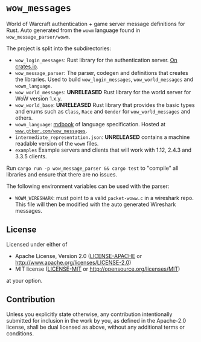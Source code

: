 # `wow_messages`

World of Warcraft authentication + game server message definitions for Rust.
Auto generated from the `wowm` language found in `wow_message_parser/wowm`.

The project is split into the subdirectories:

* `wow_login_messages`: Rust library for the authentication
  server. [On crates.io](https://crates.io/crates/wow_login_messages).
* `wow_message_parser`: The parser, codegen and definitions that creates the libraries.
  Used to build `wow_login_messages`, `wow_world_messages` and `wowm_language`.
* `wow_world_messages`: **UNRELEASED** Rust library for the world server for WoW version 1.x.y.
* `wow_world_base`: **UNRELEASED** Rust library that provides the basic types and enums such as `Class`, `Race`
  and `Gender` for `wow_world_messages` and others.
* `wowm_language`: [mdbook](https://github.com/rust-lang/mdBook) of language specification. Hosted
  at [`www.gtker.com/wow_messages`](https://www.gtker.com/wow_messages).
* `intermediate_representation.json`: **UNRELEASED** contains a machine readable version of the `wowm` files.
* `examples` Example servers and clients that will work with 1.12, 2.4.3 and 3.3.5 clients.

Run `cargo run -p wow_message_parser && cargo test` to "compile" all libraries and ensure that there are no issues.

The following environment variables can be used with the parser:

* `WOWM_WIRESHARK`: must point to a valid `packet-woww.c` in a wireshark repo. This file will then be modified with the auto generated Wireshark messages.

## License

Licensed under either of

* Apache License, Version 2.0
  ([LICENSE-APACHE](LICENSE-APACHE) or http://www.apache.org/licenses/LICENSE-2.0)
* MIT license
  ([LICENSE-MIT](LICENSE-MIT) or http://opensource.org/licenses/MIT)

at your option.

## Contribution

Unless you explicitly state otherwise, any contribution intentionally submitted
for inclusion in the work by you, as defined in the Apache-2.0 license, shall be
dual licensed as above, without any additional terms or conditions.
